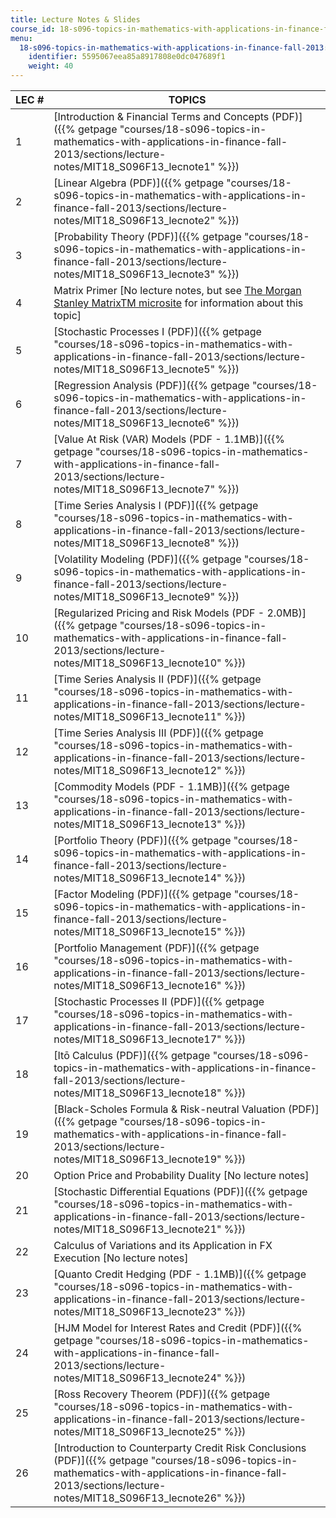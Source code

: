 ```yaml
---
title: Lecture Notes & Slides
course_id: 18-s096-topics-in-mathematics-with-applications-in-finance-fall-2013
menu:
  18-s096-topics-in-mathematics-with-applications-in-finance-fall-2013:
    identifier: 5595067eea85a8917808e0dc047689f1
    weight: 40
---
```

| LEC # | TOPICS |
| --- | --- |
| 1 | [Introduction & Financial Terms and Concepts (PDF)]({{% getpage "courses/18-s096-topics-in-mathematics-with-applications-in-finance-fall-2013/sections/lecture-notes/MIT18_S096F13_lecnote1" %}}) |
| 2 | [Linear Algebra (PDF)]({{% getpage "courses/18-s096-topics-in-mathematics-with-applications-in-finance-fall-2013/sections/lecture-notes/MIT18_S096F13_lecnote2" %}}) |
| 3 | [Probability Theory (PDF)]({{% getpage "courses/18-s096-topics-in-mathematics-with-applications-in-finance-fall-2013/sections/lecture-notes/MIT18_S096F13_lecnote3" %}}) |
| 4 | Matrix Primer \[No lecture notes, but see [The Morgan Stanley MatrixTM microsite](http://www.morganstanley.com/matrixinfo/) for information about this topic\] |
| 5 | [Stochastic Processes I (PDF)]({{% getpage "courses/18-s096-topics-in-mathematics-with-applications-in-finance-fall-2013/sections/lecture-notes/MIT18_S096F13_lecnote5" %}}) |
| 6 | [Regression Analysis (PDF)]({{% getpage "courses/18-s096-topics-in-mathematics-with-applications-in-finance-fall-2013/sections/lecture-notes/MIT18_S096F13_lecnote6" %}}) |
| 7 | [Value At Risk (VAR) Models (PDF - 1.1MB)]({{% getpage "courses/18-s096-topics-in-mathematics-with-applications-in-finance-fall-2013/sections/lecture-notes/MIT18_S096F13_lecnote7" %}}) |
| 8 | [Time Series Analysis I (PDF)]({{% getpage "courses/18-s096-topics-in-mathematics-with-applications-in-finance-fall-2013/sections/lecture-notes/MIT18_S096F13_lecnote8" %}}) |
| 9 | [Volatility Modeling (PDF)]({{% getpage "courses/18-s096-topics-in-mathematics-with-applications-in-finance-fall-2013/sections/lecture-notes/MIT18_S096F13_lecnote9" %}}) |
| 10 | [Regularized Pricing and Risk Models (PDF - 2.0MB)]({{% getpage "courses/18-s096-topics-in-mathematics-with-applications-in-finance-fall-2013/sections/lecture-notes/MIT18_S096F13_lecnote10" %}}) |
| 11 | [Time Series Analysis II (PDF)]({{% getpage "courses/18-s096-topics-in-mathematics-with-applications-in-finance-fall-2013/sections/lecture-notes/MIT18_S096F13_lecnote11" %}}) |
| 12 | [Time Series Analysis III (PDF)]({{% getpage "courses/18-s096-topics-in-mathematics-with-applications-in-finance-fall-2013/sections/lecture-notes/MIT18_S096F13_lecnote12" %}}) |
| 13 | [Commodity Models (PDF - 1.1MB)]({{% getpage "courses/18-s096-topics-in-mathematics-with-applications-in-finance-fall-2013/sections/lecture-notes/MIT18_S096F13_lecnote13" %}}) |
| 14 | [Portfolio Theory (PDF)]({{% getpage "courses/18-s096-topics-in-mathematics-with-applications-in-finance-fall-2013/sections/lecture-notes/MIT18_S096F13_lecnote14" %}}) |
| 15 | [Factor Modeling (PDF)]({{% getpage "courses/18-s096-topics-in-mathematics-with-applications-in-finance-fall-2013/sections/lecture-notes/MIT18_S096F13_lecnote15" %}}) |
| 16 | [Portfolio Management (PDF)]({{% getpage "courses/18-s096-topics-in-mathematics-with-applications-in-finance-fall-2013/sections/lecture-notes/MIT18_S096F13_lecnote16" %}}) |
| 17 | [Stochastic Processes II (PDF)]({{% getpage "courses/18-s096-topics-in-mathematics-with-applications-in-finance-fall-2013/sections/lecture-notes/MIT18_S096F13_lecnote17" %}}) |
| 18 | [Itō Calculus (PDF)]({{% getpage "courses/18-s096-topics-in-mathematics-with-applications-in-finance-fall-2013/sections/lecture-notes/MIT18_S096F13_lecnote18" %}}) |
| 19 | [Black-Scholes Formula & Risk-neutral Valuation (PDF)]({{% getpage "courses/18-s096-topics-in-mathematics-with-applications-in-finance-fall-2013/sections/lecture-notes/MIT18_S096F13_lecnote19" %}}) |
| 20 | Option Price and Probability Duality \[No lecture notes\] |
| 21 | [Stochastic Differential Equations (PDF)]({{% getpage "courses/18-s096-topics-in-mathematics-with-applications-in-finance-fall-2013/sections/lecture-notes/MIT18_S096F13_lecnote21" %}}) |
| 22 | Calculus of Variations and its Application in FX Execution \[No lecture notes\] |
| 23 | [Quanto Credit Hedging (PDF - 1.1MB)]({{% getpage "courses/18-s096-topics-in-mathematics-with-applications-in-finance-fall-2013/sections/lecture-notes/MIT18_S096F13_lecnote23" %}}) |
| 24 | [HJM Model for Interest Rates and Credit (PDF)]({{% getpage "courses/18-s096-topics-in-mathematics-with-applications-in-finance-fall-2013/sections/lecture-notes/MIT18_S096F13_lecnote24" %}}) |
| 25 | [Ross Recovery Theorem (PDF)]({{% getpage "courses/18-s096-topics-in-mathematics-with-applications-in-finance-fall-2013/sections/lecture-notes/MIT18_S096F13_lecnote25" %}}) |
| 26 | [Introduction to Counterparty Credit Risk Conclusions (PDF)]({{% getpage "courses/18-s096-topics-in-mathematics-with-applications-in-finance-fall-2013/sections/lecture-notes/MIT18_S096F13_lecnote26" %}})